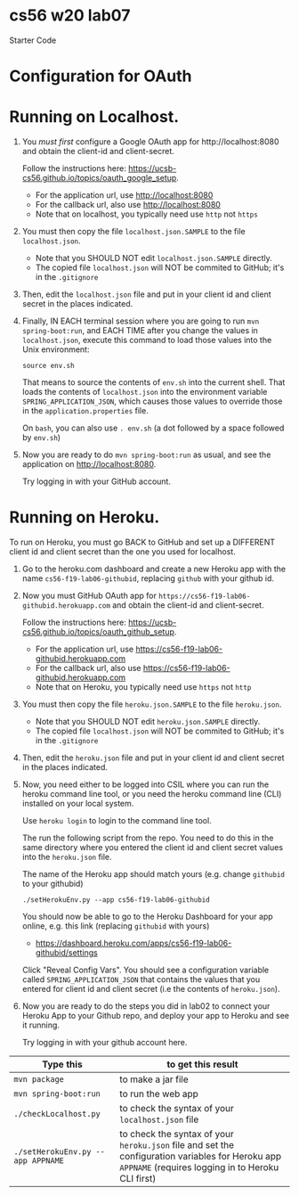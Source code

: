 # cs56 w20 lab07

Starter Code

# Configuration for OAuth

# Running on Localhost.

1.  You _must first_ configure a Google OAuth app for http://localhost:8080 and obtain the client-id and client-secret.

    Follow the instructions here: <https://ucsb-cs56.github.io/topics/oauth_google_setup>.

    - For the application url, use <http://localhost:8080>
    - For the callback url, also use <http://localhost:8080>
    - Note that on localhost, you typically need use `http` not `https`

2.  You must then copy the file `localhost.json.SAMPLE` to the file `localhost.json`.

    - Note that you SHOULD NOT edit `localhost.json.SAMPLE` directly.
    - The copied file `localhost.json` will NOT be commited to GitHub; it's in the `.gitignore`

3.  Then, edit the `localhost.json` file and put in your client id and client secret in the places indicated.

4.  Finally, IN EACH terminal session where you are going to run `mvn spring-boot:run`, and EACH TIME after you
    change the values in `localhost.json`, execute this command to load those values into the Unix environment:

    ```
    source env.sh
    ```

    That means to source the contents of `env.sh` into the
    current shell. That loads the contents of `localhost.json` into the environment variable `SPRING_APPLICATION_JSON`, which
    causes those values to override those in the `application.properties` file.

    On `bash`, you can also use `. env.sh` (a dot followed by a space followed by `env.sh`)

5.  Now you are ready to do `mvn spring-boot:run` as usual, and see the application on <http://localhost:8080>.

    Try logging in with your GitHub account.

# Running on Heroku.

To run on Heroku, you must go BACK to GitHub and set up a DIFFERENT client id and client secret than the one you used for
localhost.

1.  Go to the heroku.com dashboard and create a new Heroku app with the name `cs56-f19-lab06-githubid`, replacing `github` with your
    github id.

1.  Now you must GitHub OAuth app for `https://cs56-f19-lab06-githubid.herokuapp.com` and obtain the client-id and client-secret.

    Follow the instructions here: <https://ucsb-cs56.github.io/topics/oauth_github_setup>.

    - For the application url, use <https://cs56-f19-lab06-githubid.herokuapp.com>
    - For the callback url, also use <https://cs56-f19-lab06-githubid.herokuapp.com>
    - Note that on Heroku, you typically need use `https` not `http`

2.  You must then copy the file `heroku.json.SAMPLE` to the file `heroku.json`.

    - Note that you SHOULD NOT edit `heroku.json.SAMPLE` directly.
    - The copied file `localhost.json` will NOT be commited to GitHub; it's in the `.gitignore`

3.  Then, edit the `heroku.json` file and put in your client id and client secret in the places indicated.

4.  Now, you need either to be logged into CSIL where you can run the heroku command line tool, or you need the heroku
    command line (CLI) installed on your local system.

    Use `heroku login` to login to the command line tool.

    The run the following script from the repo. You need to do this in the same directory where you entered
    the client id and client secret values into the `heroku.json` file.

    The name of the Heroku app should match yours (e.g. change `githubid` to your githubid)

    ```
    ./setHerokuEnv.py --app cs56-f19-lab06-githubid
    ```

    You should now be able to go to the Heroku Dashboard for your app online, e.g. this link (replacing `githubid` with yours)

    - <https://dashboard.heroku.com/apps/cs56-f19-lab06-githubid/settings>

    Click "Reveal Config Vars". You should see a configuration variable called `SPRING_APPLICATION_JSON` that contains
    the values that you entered for client id and client secret (i.e the contents of `heroku.json`).

5.  Now you are ready to do the steps you did in lab02 to connect your Heroku App to your Github repo, and deploy your app to Heroku and see it running.

    Try logging in with your github account here.


| Type this                                                                                                                                                                              | to get this result                                |
| -------------------------------------------------------------------------------------------------------------------------------------------------------------------------------------- | ------------------------------------------------- |
| `mvn package`                                                                                                                                                                          | to make a jar file                                |
| `mvn spring-boot:run`                                                                                                                                                                  | to run the web app                                |
| `./checkLocalhost.py`                                                                                                                                                                  | to check the syntax of your `localhost.json` file |
| `./setHerokuEnv.py --app APPNAME` | to check the syntax of your `heroku.json` file and set the configuration variables for Heroku app `APPNAME` (requires logging in to Heroku CLI first) |

